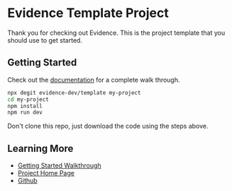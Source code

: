 # Evidence Template Project

Thank you for checking out Evidence. This is the project template that you should use to get started.

## Getting Started

Check out the [documentation](https://docs.evidence.dev) for a complete walk through.

```bash
npx degit evidence-dev/template my-project
cd my-project
npm install
npm run dev
```

Don't clone this repo, just download the code using the steps above.

## Learning More

- [Getting Started Walkthrough](https://docs.evidence.dev/getting-started/get-started)
- [Project Home Page](https://www.evidence.dev)
- [Github](https://github.com/evidence-dev/evidence)
